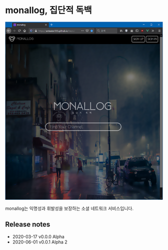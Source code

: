 monallog, 집단적 독백
==

![main page](/image/monallog-main-page.PNG)  

monallog는 익명성과 휘발성을 보장하는 소셜 네트워크 서비스입니다.

## Release notes
 * 2020-03-17 v0.0.0 Alpha
 * 2020-06-01 v0.0.1 Alpha 2
